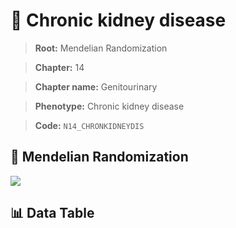 # 🧪 Chronic kidney disease

> **Root:** Mendelian Randomization

> **Chapter:** 14  

> **Chapter name:** Genitourinary

> **Phenotype:** Chronic kidney disease  

> **Code:** `N14_CHRONKIDNEYDIS`

## 🧬 Mendelian Randomization  

<img src="/MR/Figures/Forward/N14_CHRONKIDNEYDIS.png"/>

## 📊 Data Table

<CsvTableMRF src="/public/MR/Data/Forward/N14_CHRONKIDNEYDIS.csv"/>
